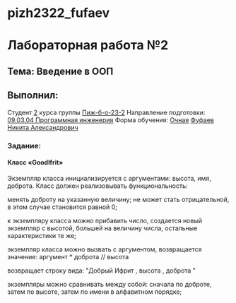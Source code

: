 # pizh2322_fufaev
<h1>Лабораторная работа №2</h1>
<h2>Тема: Введение в ООП</h2>
<h2>Выполнил:</h2>
Студент <u>2</u> курса группы <u>Пиж-б-о-23-2</u>
Направление подготовки: <u>09.03.04 Программная инженерия</u>
Форма обучения: <u>Очная</u> <u>Фуфаев Никита Александрович</u>
<h3>Задание:</h3>
<h4>Класс «GoodIfrit»</h4>
<p>Экземпляр класса инициализируется с аргументами: высота, имя, доброта. Класс должен
реализовывать функциональность:</p>
<p>менять доброту на указанную величину; не может стать отрицательной, в этом случае становится равной 0;</p>
<p>к экземпляру класса можно прибавить число, создается новый экземпляр с высотой, большей на величину числа, остальные характеристики те же;</p>
<p>экземпляр класса можно вызвать с аргументом, возвращается значение: аргумент * доброта // высота</p>
<p>возвращает строку вида: "Добрый Ифрит , высота , доброта "</p>
<p>экземпляры можно сравнивать между собой: сначала по доброте, затем по высоте, затем по имени в алфавитном порядке; </p>
